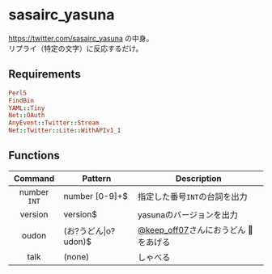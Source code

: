 sasairc_yasuna
===

<https://twitter.com/sasairc_yasuna> の中身。	
リプライ（特定の文字）に反応するだけ。

## Requirements

```ruby
Perl5
FindBin
YAML::Tiny
Net::OAuth
AnyEvent::Twitter::Stream 
Net::Twitter::Lite::WithAPIv1_1
```

## Functions

|Command|Pattern|Description|
|:-----:|-------|-----------|
|number `INT`|number [0-9]+$|指定した番号`INT`の台詞を出力|
|version|version$|yasunaのバージョンを出力|
|oudon|(お?うどん&#x7C;o?udon)$|[@keep_off07](https://twitter.com/keep_off07)さんにおうどん :ramen: をあげる|
|talk|(none)|しゃべる|

